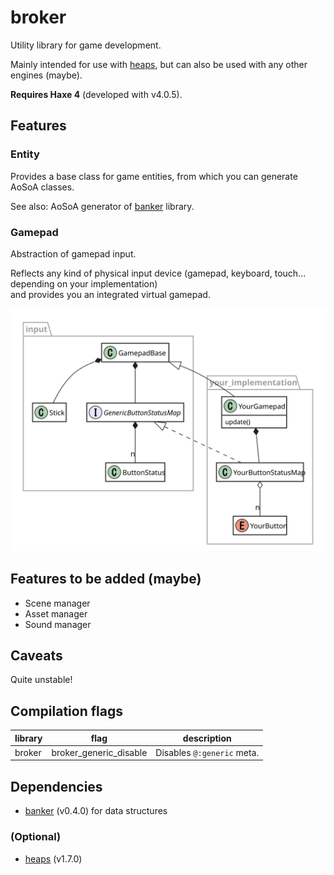# broker

Utility library for game development.

Mainly intended for use with [heaps](http://heaps.io/), but can also be used with any other engines (maybe).

**Requires Haxe 4** (developed with v4.0.5).


## Features

### Entity

Provides a base class for game entities, from which you can generate AoSoA classes.

See also: AoSoA generator of [banker](https://github.com/fal-works/banker) library.

### Gamepad

Abstraction of gamepad input.

Reflects any kind of physical input device (gamepad, keyboard, touch... depending on your implementation)  
and provides you an integrated virtual gamepad.

![Class diagram. Visit GitHub repo for details.](docs/gamepad.svg)


## Features to be added (maybe)

- Scene manager
- Asset manager
- Sound manager


## Caveats

Quite unstable!


## Compilation flags

|library|flag|description|
|---|---|---|
|broker|broker_generic_disable|Disables `@:generic` meta.|


## Dependencies

<!-- 
- [sneaker](https://github.com/fal-works/sneaker) (v0.7.0) for assertion, logging and macro utilities
- [ripper](https://github.com/fal-works/ripper) (v0.2.2) for partial implementation
 -->
- [banker](https://github.com/fal-works/banker) (v0.4.0) for data structures

### (Optional)

- [heaps](http://heaps.io/) (v1.7.0)
